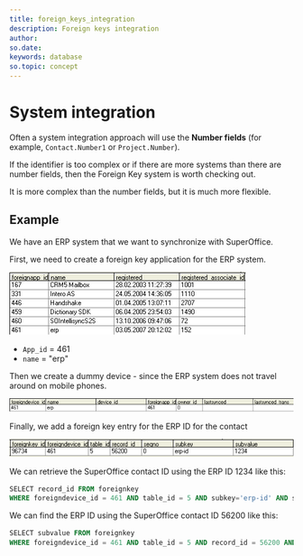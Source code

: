 ```yaml
---
title: foreign_keys_integration
description: Foreign keys integration
author:
so.date:
keywords: database
so.topic: concept
---
```


# System integration

Often a system integration approach will use the **Number fields** (for example, `Contact.Number1` or `Project.Number`).

If the identifier is too complex or if there are more systems than there are number fields, then the Foreign Key system is worth checking out.

It is more complex than the number fields, but it is much more flexible.

## Example

We have an ERP system that we want to synchronize with SuperOffice.

First, we need to create a foreign key application for the ERP system.

![x][img2]

* `App_id` = 461
* `name` = "erp"

Then we create a dummy device - since the ERP system does not travel around on mobile phones.

![x][img3]

Finally, we add a foreign key entry for the ERP ID for the contact

![x][img4]

We can retrieve the SuperOffice contact ID using the ERP ID 1234 like this:

```SQL
SELECT record_id FROM foreignkey
WHERE foreigndevice_id = 461 AND table_id = 5 AND subkey='erp-id' AND subvalue='1234'
```

We can find the ERP ID using the SuperOffice contact ID 56200 like this:

```SQL
SELECT subvalue FROM foreignkey
WHERE foreigndevice_id = 461 AND table_id = 5 AND record_id = 56200 AND subkey = 'erp-id'
```

<!-- Referenced images -->
[img2]: media/fk-app.gif
[img3]: media/fk-device.gif
[img4]: media/fk-value.gif
